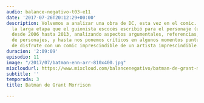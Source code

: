 ```yaml
---
audio: balance-negativo-t03-e11
date: '2017-07-26T20:12:29+00:00'
description: Volvemos a analizar una obra de DC, esta vez en el comic. Recorremos
  la larga etapa que el guionista escocés escribió para el personaje (una de las mejores)
  desde 2006 hasta 2013, analizando aspectos argumentales, referencias, desarrollo
  de personajes, y hasta nos ponemos críticos en algunos momentos puntuales. Dos horas
  de disfrute con un comic imprescindible de un artista imprescindible.
duracion: '2:09:09'
episodio: 11
image: "/2017/07/batman-enn-arr-810x400.jpg"
mixcloudurl: https://www.mixcloud.com/balancenegativo/batman-de-grant-morrison/
subtitle: ''
temporada: 3
title: Batman de Grant Morrison

---
```

